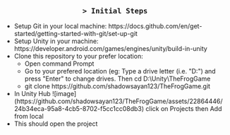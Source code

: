 <div>
  <h3 align="center">
        <samp>&gt; Initial Steps
        </samp>
  </h3>
  <p align="center">
    <ul>
      <li>Setup Git in your local machine: https://docs.github.com/en/get-started/getting-started-with-git/set-up-git</li>
    <li>Setup Unity in your machine: https://developer.android.com/games/engines/unity/build-in-unity</li>
    <li>Clone this repository to your prefer location:
    <ul>
      <li>Open command Prompt</li>
      <li>Go to your prefered location (eg: Type a drive letter (i.e. "D:") and press "Enter" to change drives. Then cd D:\Unity\TheFrogGame</li>
      <li>git clone https://github.com/shadowsayan123/TheFrogGame.git</li>
    </ul></li>
    <li>In Unity Hub ![image](https://github.com/shadowsayan123/TheFrogGame/assets/22864446/24b34eca-95a8-4cb5-8702-f5cc1cc08db3) click on Projects then Add from local</li>
    <li>This should open the project</li>
    </ul>
  </p>
</div>
